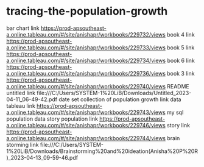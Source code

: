 # tracing-the-population-growth


bar chart link https://prod-apsoutheast-a.online.tableau.com/#/site/anishapr/workbooks/229732/views
book 4 link https://prod-apsoutheast-a.online.tableau.com/#/site/anishapr/workbooks/229733/views
book 5 link https://prod-apsoutheast-a.online.tableau.com/#/site/anishapr/workbooks/229734/views 
book 6 link https://prod-apsoutheast-a.online.tableau.com/#/site/anishapr/workbooks/229736/views 
book 3  link https://prod-apsoutheast-a.online.tableau.com/#/site/anishapr/workbooks/229740/views 
README 
untitled link file:///C:/Users/SYSTEM-1%20LiB/Downloads/Untitled_2023-04-11_06-49-42.pdf
date set collection of population growth link 
data tableau link https://prod-apsoutheast-a.online.tableau.com/#/site/anishapr/workbooks/229743/views
my  sql population data 
story population link https://prod-apsoutheast-a.online.tableau.com/#/site/anishapr/workbooks/229746/views
story link https://prod-apsoutheast-a.online.tableau.com/#/site/anishapr/workbooks/229744/views
brain storming link file:///C:/Users/SYSTEM-1%20LiB/Downloads/Brainstorming%20and%20ideation(Anisha%20P%20R)_2023-04-13_09-59-46.pdf
